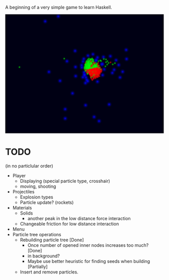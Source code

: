 A beginning of a very simple game to learn Haskell.

![screenshot](https://github.com/bluecube/game/raw/master/screenshot.png)

TODO
====
(in no particlular order)

* Player
  * Displaying (special particle type, crosshair)
  * moving, shooting
* Projectiles
  * Explosion types
  * Particle update? (rockets)
* Materials
  * Solids
    * another peak in the low distance force interaction
  * Changeable friction for low distance interaction
* Menu
* Particle tree operations
  * Rebuilding particle tree [Done]
    * Once number of opened inner nodes increases too much? [Done]
    * in background?
    * Maybe use better heuristic for finding seeds when building [Partially]
  * Insert and remove particles.
